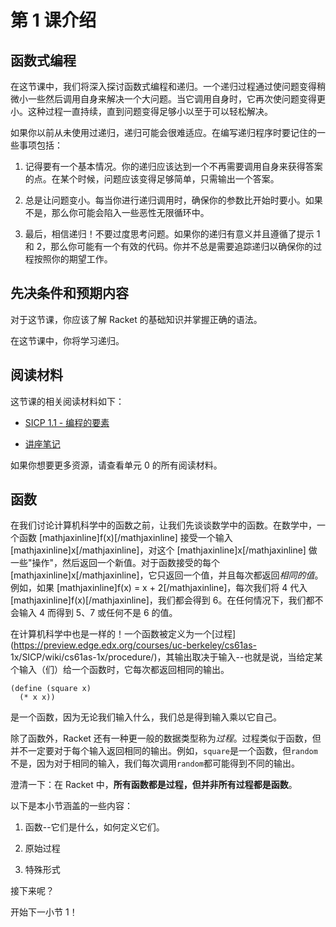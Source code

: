 # 第 1 课介绍

## 函数式编程

在这节课中，我们将深入探讨函数式编程和递归。一个递归过程通过使问题变得稍微小一些然后调用自身来解决一个大问题。当它调用自身时，它再次使问题变得更小。这种过程一直持续，直到问题变得足够小以至于可以轻松解决。

如果你以前从未使用过递归，递归可能会很难适应。在编写递归程序时要记住的一些事项包括：

1.  记得要有一个基本情况。你的递归应该达到一个不再需要调用自身来获得答案的点。在某个时候，问题应该变得足够简单，只需输出一个答案。

1.  总是让问题变小。每当你进行递归调用时，确保你的参数比开始时要小。如果不是，那么你可能会陷入一些恶性无限循环中。

1.  最后，相信递归！不要过度思考问题。如果你的递归有意义并且遵循了提示 1 和 2，那么你可能有一个有效的代码。你并不总是需要追踪递归以确保你的过程按照你的期望工作。

## 先决条件和预期内容

对于这节课，你应该了解 Racket 的基础知识并掌握正确的语法。

在这节课中，你将学习递归。

## 阅读材料

这节课的相关阅读材料如下：

+   [SICP 1.1 - 编程的要素](http://mitpress.mit.edu/sicp/full-text/book/book-Z-H-10.html#%25_sec_1.1)

+   [讲座笔记](https://docs.google.com/document/d/1_E7HFl1F0L-CCkL3UJfBtdhMwIRuMHuMzy05ByYn7Fk/edit)

如果你想要更多资源，请查看单元 0 的所有阅读材料。

## 函数

在我们讨论计算机科学中的函数之前，让我们先谈谈数学中的函数。在数学中，一个函数 [mathjaxinline]f(x)[/mathjaxinline] 接受一个输入 [mathjaxinline]x[/mathjaxinline]，对这个 [mathjaxinline]x[/mathjaxinline] 做一些"操作"，然后返回一个新值。对于函数接受的每个 [mathjaxinline]x[/mathjaxinline]，它只返回一个值，并且每次都返回*相同的值*。例如，如果 [mathjaxinline]f(x) = x + 2[/mathjaxinline]，每次我们将 4 代入 [mathjaxinline]f(x)[/mathjaxinline]，我们都会得到 6。在任何情况下，我们都不会输入 4 而得到 5、7 或任何不是 6 的值。

在计算机科学中也是一样的！一个函数被定义为一个[过程](https://preview.edge.edx.org/courses/uc-berkeley/cs61as- 1x/SICP/wiki/cs61as-1x/procedure/)，其输出取决于输入--也就是说，当给定某个输入（们）给一个函数时，它每次都返回相同的输出。

```
(define (square x)
  (* x x)) 
```

是一个函数，因为无论我们输入什么，我们总是得到输入乘以它自己。

除了函数外，Racket 还有一种更一般的数据类型称为*过程*。过程类似于函数，但并不一定要对于每个输入返回相同的输出。例如，`square`是一个函数，但`random`不是，因为对于相同的输入，我们每次调用`random`都可能得到不同的输出。

澄清一下：在 Racket 中，**所有函数都是过程，但并非所有过程都是函数**。

以下是本小节涵盖的一些内容：

1.  函数--它们是什么，如何定义它们。

1.  原始过程

1.  特殊形式

接下来呢？

开始下一小节 1！
